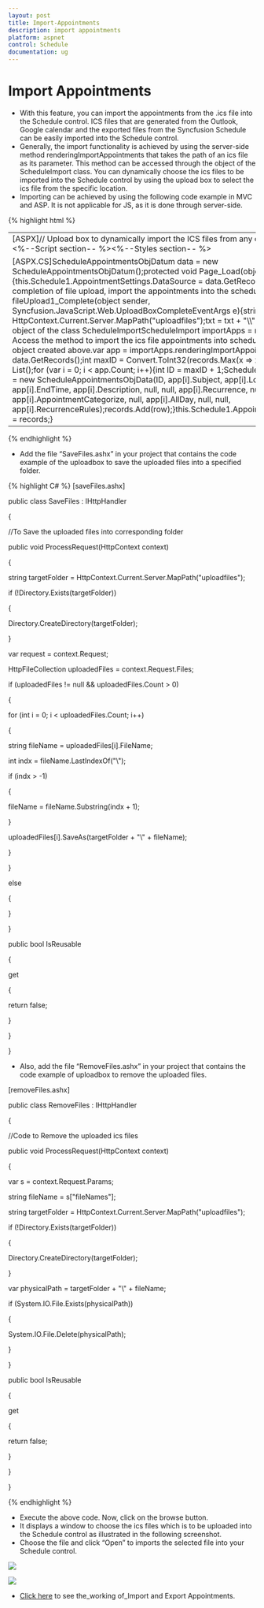```yaml
---
layout: post
title: Import-Appointments
description: import appointments
platform: aspnet
control: Schedule
documentation: ug
---
```


# Import Appointments

* With this feature, you can import the appointments from the .ics file into the Schedule control. ICS files that are generated from the Outlook, Google calendar and the exported files from the Syncfusion Schedule can be easily imported into the Schedule control. 
* Generally, the import functionality is achieved by using the server-side method renderingImportAppointments that takes the path of an ics file as its parameter. This method can be accessed through the object of the ScheduleImport class. You can dynamically choose the ics files to be imported into the Schedule control by using the upload box to select the ics file from the specific location. 
* Importing can be achieved by using the following code example in MVC and ASP. It is not applicable for JS, as it is done through server-side.

{% highlight html %}

<table>
<tr>
<td>
[ASPX]// Upload box to dynamically import the ICS files from any of the system location<ej:UploadBox ID="fileUpload1" runat="server" Height="30" ExtensionsAllow=".ics" SaveUrl="saveFiles.ashx" RemoveUrl="removeFiles.ashx" AutoUpload="true" ShowFileDetails="false" OnComplete="fileUpload1_Complete"><UploadBoxButtonText Browse="Import ICS file" /></ej:UploadBox><ej:Schedule runat="server" ID="Schedule1" DataSourceID="objectDataSource1" Width="100%" CurrentView="Month" CurrentDate="5/2/2014"><AppointmentSettings Id="ID" Subject="Subject" AllDay="AllDay" StartTime="StartTime" EndTime="EndTime" Recurrence="Recurrence" RecurrenceRule="RecurrenceRule" Description="Description"/></ej:Schedule><asp:ObjectDataSource ID="objectDataSource1" runat="server" TypeName="ScheduleAppointmentsObjDatum" SelectMethod="GetRecords"></asp:ObjectDataSource><%--Script section-- %><asp:Content ID="ScriptContent" runat="server" ContentPlaceHolderID="ScriptSection"><script type="text/javascript">$(document).ready(function () {$("#Schedule1").find("tr.e-scheduleheader td").first().append($("#fileUpload1"));});</script></asp:Content><%--Styles section-- %><asp:Content ID="styleSection" ContentPlaceHolderID="StyleSection" runat="server"><style type="text/css">#fileUpload1{margin-right: 20px;margin-top: 10px;float: right;}#fileUpload1 .e-selectpart{padding: 3px 10px;}</style></asp:Content></td></tr>
<tr>
<td>
[ASPX.CS]ScheduleAppointmentsObjDatum data = new ScheduleAppointmentsObjDatum();protected void Page_Load(object sender, EventArgs e){this.Schedule1.AppointmentSettings.DataSource = data.GetRecords();}// On successful completion of file upload, import the appointments into the schedule controlprotected void fileUpload1_Complete(object sender, Syncfusion.JavaScript.Web.UploadBoxCompleteEventArgs e){string txt = HttpContext.Current.Server.MapPath("uploadfiles");txt = txt + "\\" + e.Name;// Create an object of the class ScheduleImportScheduleImport importApps = new ScheduleImport();// Access the method to import the ics file appointments into schedule control through the object created above.var app = importApps.renderingImportAppointments(txt);var records = data.GetRecords();int maxID = Convert.ToInt32(records.Max(x => x.ID));List<ScheduleAppointmentsObjData> list = new List<ScheduleAppointmentsObjData>();for (var i = 0; i < app.Count; i++){int ID = maxID + 1;ScheduleAppointmentsObjData row = new ScheduleAppointmentsObjData(ID, app[i].Subject, app[i].Location, app[i].StartTime, app[i].EndTime, app[i].Description, null, null, app[i].Recurrence, null, null, app[i].AppointmentCategorize, null, app[i].AllDay, null, null, app[i].RecurrenceRules);records.Add(row);}this.Schedule1.AppointmentSettings.DataSource = records;}</td></tr>
</table>
{% endhighlight %}

* Add the file “SaveFiles.ashx” in your project that contains the code example of the uploadbox to save the uploaded files into a specified folder.

{% highlight C# %}
[saveFiles.ashx]



public class SaveFiles : IHttpHandler

{

//To Save the uploaded files into corresponding folder

public void ProcessRequest(HttpContext context)

{

string targetFolder = HttpContext.Current.Server.MapPath("uploadfiles");

if (!Directory.Exists(targetFolder))

{

Directory.CreateDirectory(targetFolder);

}

var request = context.Request;

HttpFileCollection uploadedFiles = context.Request.Files;

if (uploadedFiles != null && uploadedFiles.Count > 0)

{

for (int i = 0; i < uploadedFiles.Count; i++)

{

string fileName = uploadedFiles[i].FileName;

int indx = fileName.LastIndexOf("\\");

if (indx > -1)

{

fileName = fileName.Substring(indx + 1);

}

uploadedFiles[i].SaveAs(targetFolder + "\\" + fileName);

}

}

else

{



}

}



public bool IsReusable

{

get

{

return false;

}

}

}



* Also, add the file “RemoveFiles.ashx” in your project that contains the code example of uploadbox to remove the uploaded files. 

[removeFiles.ashx]



public class RemoveFiles : IHttpHandler

{

//Code to Remove the uploaded ics files

public void ProcessRequest(HttpContext context)

{

var s = context.Request.Params;

string fileName = s["fileNames"];

string targetFolder = HttpContext.Current.Server.MapPath("uploadfiles");

if (!Directory.Exists(targetFolder))

{

Directory.CreateDirectory(targetFolder);

}

var physicalPath = targetFolder + "\\" + fileName;

if (System.IO.File.Exists(physicalPath))

{

System.IO.File.Delete(physicalPath);

}

}

public bool IsReusable

{

get

{

return false;

}

}

}


{% endhighlight %}


* Execute the above code. Now, click on the browse button. 
* It displays a window to choose the ics files which is to be uploaded into the Schedule control as illustrated in the following screenshot. 
* Choose the file and click “Open” to imports the selected file into your Schedule control.

![](Import-Appointments_images/Import-Appointments_img1.png)




![](Import-Appointments_images/Import-Appointments_img2.png)



* [Click here](http://asp.syncfusion.com/demos/web/schedule/scheduleicsexport.aspx) to see the_working of_Import and Export Appointments.




